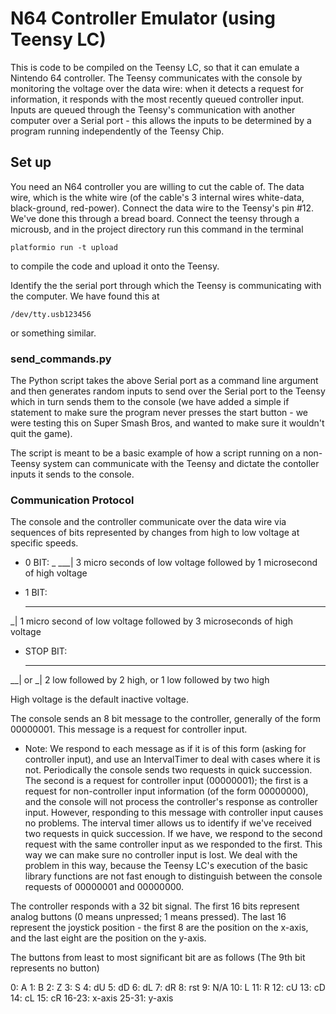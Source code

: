 # N64 Controller Emulator (using Teensy LC)

This is code to be compiled on the Teensy LC, so that it can emulate a Nintendo 64 controller. The Teensy communicates with the console by monitoring the voltage over the data wire: when it detects a request for information, it responds with the most recently queued controller input. Inputs are queued through the Teensy's communication with another computer over a Serial port - this allows the inputs to be determined by a program running independently of the Teensy Chip.

## Set up

You need an N64 controller you are willing to cut the cable of. The data wire, which is the white wire (of the cable's 3 internal wires white-data, black-ground, red-power). Connect the data wire to the Teensy's pin #12. We've done this through a bread board. Connect the teensy through a microusb, and in the project directory run this command in the terminal

```
platformio run -t upload
```

to compile the code and upload it onto the Teensy.

Identify the the serial port through which the Teensy is communicating with the computer. We have found this at 

```
/dev/tty.usb123456
```

or something similar.

### send_commands.py

The Python script takes the above Serial port as a command line argument and then generates random inputs to send over the Serial port to the Teensy which in turn sends them to the console (we have added a simple if statement to make sure the program never presses the start button - we were testing this on Super Smash Bros, and wanted to make sure it wouldn't quit the game).

The script is meant to be a basic example of how a script running on a non-Teensy system can communicate with the Teensy and dictate the contoller inputs it sends to the console.

### Communication Protocol

The console and the controller communicate over the data wire via sequences of bits represented by changes from high to low voltage at specific speeds.

* 0 BIT:
     _
 ___|
3 micro seconds of low voltage followed by 1 microsecond of high voltage

* 1 BIT:
   ___
 _|
1 micro second of low voltage followed by 3 microseconds of high voltage

* STOP BIT:
   __       __
__|    or _|
2 low followed by 2 high, or 1 low followed by two high

High voltage is the default inactive voltage.


The console sends an 8 bit message to the controller, generally of the form 00000001. This message is a request for controller input.

* Note: We respond to each message as if it is of this form (asking for controller input), and use an IntervalTimer to deal with cases where it is not. Periodically the console sends two requests in quick succession. The second is a request for controller input (00000001); the first is a request for non-controller input information (of the form 00000000), and the console will not process the controller's response as controller input. However, responding to this message with controller input causes no problems. The interval timer allows us to identify if we've received two requests in quick succession. If we have, we respond to the second request with the same controller input as we responded to the first. This way we can make sure no controller input is lost. We deal with the problem in this way, because the Teensy LC's execution of the basic library functions are not fast enough to distinguish between the console requests of 00000001 and 00000000.

The controller responds with a 32 bit signal. The first 16 bits represent analog buttons (0 means unpressed; 1 means pressed). The last 16 represent the joystick position - the first 8 are the position on the x-axis, and the last eight are the position on the y-axis.

The buttons from least to most significant bit are as follows (The 9th bit represents no button)

0:  A
1:  B
2:  Z
3:  S
4:  dU
5:  dD
6:  dL
7:  dR
8:  rst
9:  N/A
10: L
11: R
12: cU
13: cD
14: cL
15: cR
16-23: x-axis
25-31: y-axis
